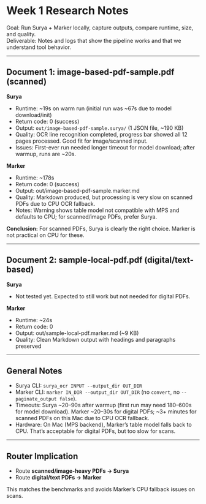 # Week 1 Research Notes

Goal: Run Surya + Marker locally, capture outputs, compare runtime, size, and quality.  
Deliverable: Notes and logs that show the pipeline works and that we understand tool behavior.

---

## Document 1: image-based-pdf-sample.pdf (scanned)

**Surya**  
- Runtime: ~19s on warm run (initial run was ~67s due to model download/init)  
- Return code: 0 (success)  
- Output: `out/image-based-pdf-sample.surya/` (1 JSON file, ~190 KB)  
- Quality: OCR line recognition completed, progress bar showed all 12 pages processed. Good fit for image/scanned input.  
- Issues: First-ever run needed longer timeout for model download; after warmup, runs are ~20s.  

**Marker**  
- Runtime: ~178s  
- Return code: 0 (success)  
- Output: out/image-based-pdf-sample.marker.md  
- Quality: Markdown produced, but processing is very slow on scanned PDFs due to CPU OCR fallback.  
- Notes: Warning shows table model not compatible with MPS and defaults to CPU; for scanned/image PDFs, prefer Surya.  

**Conclusion:** For scanned PDFs, Surya is clearly the right choice. Marker is not practical on CPU for these.

---

## Document 2: sample-local-pdf.pdf (digital/text-based)

**Surya**  
- Not tested yet. Expected to still work but not needed for digital PDFs.  

**Marker**  
- Runtime: ~24s  
- Return code: 0  
- Output: out/sample-local-pdf.marker.md (~9 KB)  
- Quality: Clean Markdown output with headings and paragraphs preserved  

---

## General Notes

- Surya CLI: `surya_ocr INPUT --output_dir OUT_DIR`  
- Marker CLI: `marker IN_DIR --output_dir OUT_DIR` (no `convert`, no `--paginate_output false`).  
- Timeouts: Surya ~20–90s after warmup (first run may need 180–600s for model download). Marker ~20–30s for digital PDFs; ~3+ minutes for scanned PDFs on this Mac due to CPU OCR fallback.  
- Hardware: On Mac (MPS backend), Marker’s table model falls back to CPU. That’s acceptable for digital PDFs, but too slow for scans.  

---

## Router Implication

- Route **scanned/image-heavy PDFs → Surya**  
- Route **digital/text PDFs → Marker**  

This matches the benchmarks and avoids Marker’s CPU fallback issues on scans.
